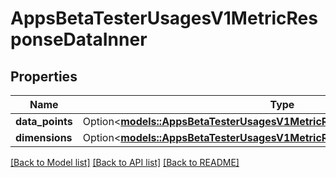 # AppsBetaTesterUsagesV1MetricResponseDataInner

## Properties

Name | Type | Description | Notes
------------ | ------------- | ------------- | -------------
**data_points** | Option<[**models::AppsBetaTesterUsagesV1MetricResponseDataInnerDataPoints**](AppsBetaTesterUsagesV1MetricResponse_data_inner_dataPoints.md)> |  | [optional]
**dimensions** | Option<[**models::AppsBetaTesterUsagesV1MetricResponseDataInnerDimensions**](AppsBetaTesterUsagesV1MetricResponse_data_inner_dimensions.md)> |  | [optional]

[[Back to Model list]](../README.md#documentation-for-models) [[Back to API list]](../README.md#documentation-for-api-endpoints) [[Back to README]](../README.md)


